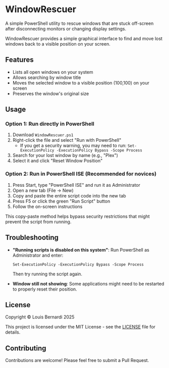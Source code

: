# WindowRescuer

A simple PowerShell utility to rescue windows that are stuck off-screen after disconnecting monitors or changing display settings.

WindowRescuer provides a simple graphical interface to find and move lost windows back to a visible position on your screen.

## Features

- Lists all open windows on your system
- Allows searching by window title
- Moves the selected window to a visible position (100,100) on your screen
- Preserves the window's original size

## Usage

### Option 1: Run directly in PowerShell

1. Download `WindowRescuer.ps1`
2. Right-click the file and select "Run with PowerShell"
   - If you get a security warning, you may need to run: `Set-ExecutionPolicy -ExecutionPolicy Bypass -Scope Process`
3. Search for your lost window by name (e.g., "Plex")
4. Select it and click "Reset Window Position"

### Option 2: Run in PowerShell ISE (Recommended for novices)

1. Press Start, type "PowerShell ISE" and run it as Administrator
2. Open a new tab (File → New)
3. Copy and paste the entire script code into the new tab
4. Press F5 or click the green "Run Script" button
5. Follow the on-screen instructions

This copy-paste method helps bypass security restrictions that might prevent the script from running.

## Troubleshooting

- **"Running scripts is disabled on this system"**: Run PowerShell as Administrator and enter:
  ```
  Set-ExecutionPolicy -ExecutionPolicy Bypass -Scope Process
  ```
  Then try running the script again.

- **Window still not showing**: Some applications might need to be restarted to properly reset their position.

## License

Copyright © Louis Bernardi 2025

This project is licensed under the MIT License - see the [LICENSE](LICENSE) file for details.

## Contributing

Contributions are welcome! Please feel free to submit a Pull Request.
